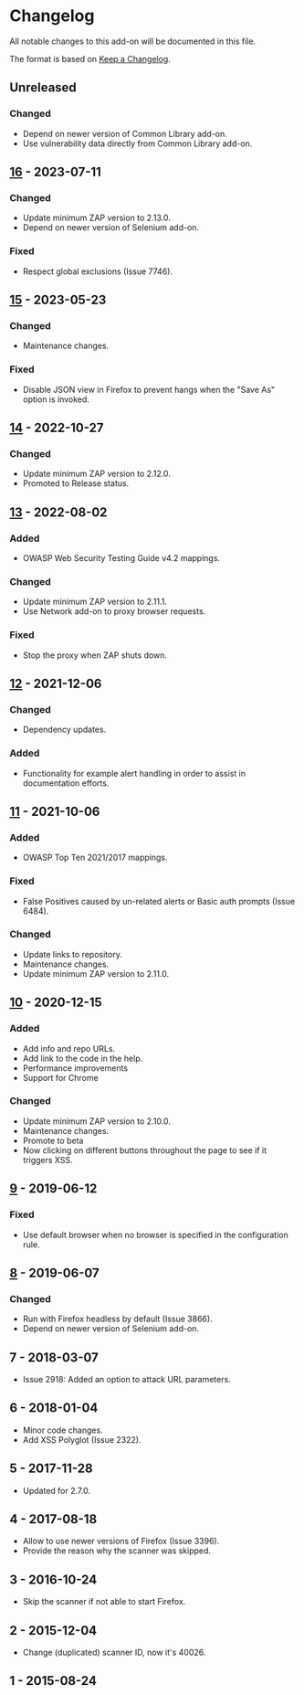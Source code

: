 # Changelog
All notable changes to this add-on will be documented in this file.

The format is based on [Keep a Changelog](https://keepachangelog.com/en/1.0.0/).

## Unreleased
### Changed
- Depend on newer version of Common Library add-on.
- Use vulnerability data directly from Common Library add-on.

## [16] - 2023-07-11
### Changed
- Update minimum ZAP version to 2.13.0.
- Depend on newer version of Selenium add-on.

### Fixed
- Respect global exclusions (Issue 7746).

## [15] - 2023-05-23
### Changed
- Maintenance changes.

### Fixed
- Disable JSON view in Firefox to prevent hangs when the "Save As" option is invoked.

## [14] - 2022-10-27
### Changed
- Update minimum ZAP version to 2.12.0.
- Promoted to Release status.

## [13] - 2022-08-02
### Added
- OWASP Web Security Testing Guide v4.2 mappings.

### Changed
- Update minimum ZAP version to 2.11.1.
- Use Network add-on to proxy browser requests.

### Fixed
- Stop the proxy when ZAP shuts down.

## [12] - 2021-12-06
### Changed
- Dependency updates.

### Added
- Functionality for example alert handling in order to assist in documentation efforts.

## [11] - 2021-10-06
### Added
- OWASP Top Ten 2021/2017 mappings.

### Fixed
- False Positives caused by un-related alerts or Basic auth prompts (Issue 6484).

### Changed
- Update links to repository.
- Maintenance changes.
- Update minimum ZAP version to 2.11.0.

## [10] - 2020-12-15
### Added
- Add info and repo URLs.
- Add link to the code in the help.
- Performance improvements
- Support for Chrome

### Changed
- Update minimum ZAP version to 2.10.0.
- Maintenance changes.
- Promote to beta
- Now clicking on different buttons throughout the page to see if it triggers XSS.

## [9] - 2019-06-12
### Fixed
- Use default browser when no browser is specified in the configuration rule.

## [8] - 2019-06-07
### Changed
- Run with Firefox headless by default (Issue 3866).
- Depend on newer version of Selenium add-on.

## 7 - 2018-03-07

- Issue 2918: Added an option to attack URL parameters.

## 6 - 2018-01-04

- Minor code changes.
- Add XSS Polyglot (Issue 2322).

## 5 - 2017-11-28

- Updated for 2.7.0.

## 4 - 2017-08-18

- Allow to use newer versions of Firefox (Issue 3396).
- Provide the reason why the scanner was skipped.

## 3 - 2016-10-24

- Skip the scanner if not able to start Firefox.

## 2 - 2015-12-04

- Change (duplicated) scanner ID, now it's 40026.

## 1 - 2015-08-24


[16]: https://github.com/zaproxy/zap-extensions/releases/domxss-v16
[15]: https://github.com/zaproxy/zap-extensions/releases/domxss-v15
[14]: https://github.com/zaproxy/zap-extensions/releases/domxss-v14
[13]: https://github.com/zaproxy/zap-extensions/releases/domxss-v13
[12]: https://github.com/zaproxy/zap-extensions/releases/domxss-v12
[11]: https://github.com/zaproxy/zap-extensions/releases/domxss-v11
[10]: https://github.com/zaproxy/zap-extensions/releases/domxss-v10
[9]: https://github.com/zaproxy/zap-extensions/releases/domxss-v9
[8]: https://github.com/zaproxy/zap-extensions/releases/domxss-v8
